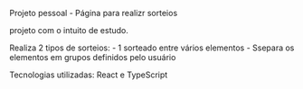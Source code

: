 Projeto pessoal - Página para realizr sorteios

projeto com o intuito de estudo.

Realiza 2 tipos de sorteios:
    - 1 sorteado entre vários elementos
    - Ssepara os elementos em grupos definidos pelo usuário

Tecnologias utilizadas: React e TypeScript